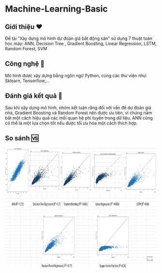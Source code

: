 # Machine-Learning-Basic
## Giới thiệu ❤️
Đề tài "Xây dựng mô hình dự đoán giá bất động sản" sử dụng 7 thuật toán học máy: ANN, Decision Tree , Gradient Boosting, Linear Regression, LSTM, Random Forest, SVM

## Công nghệ 🤖
Mô hình được xây dựng bằng ngôn ngữ Python, cùng các thư viện như: Sklearn, Tensorflow,...

## Đánh giá kết quả 📝
Sau khi xây dựng mô hình, nhóm kết luận rằng đối với vấn đề dự đoán giá nhà, Gradient Boosting và Random Forest nên được ưu tiên, vì chúng nắm bắt một cách hiệu quả các mối quan hệ phi tuyến trong dữ liệu. ANN cũng có thể là một lựa chọn tốt nếu được tối ưu hóa một cách thích hợp.

## So sánh 🆚

<div style="display: flex; justify-content: space-around;">
  <img src="Compare 7 models.png" width="800" height="400" style="margin-right: 20px;" />
</div>
